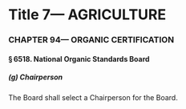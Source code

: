
# Title 7— AGRICULTURE
### CHAPTER 94— ORGANIC CERTIFICATION
#### § 6518. National Organic Standards Board
##### (g) Chairperson

The Board shall select a Chairperson for the Board.
